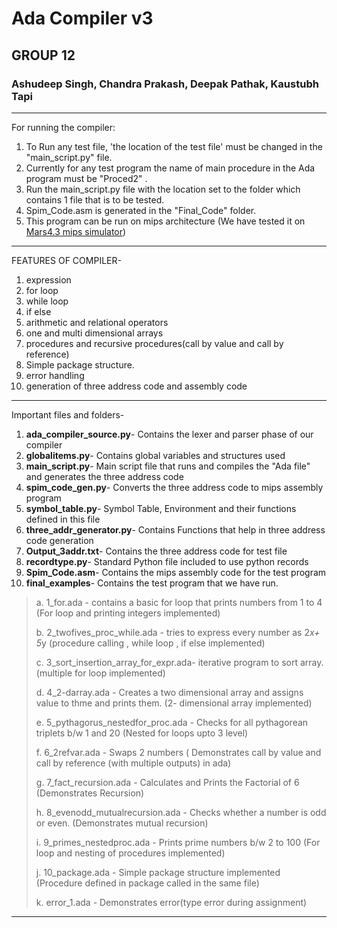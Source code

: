 #				Ada Compiler v3 
##				  GROUP 12  
###			Ashudeep Singh,	Chandra Prakash, Deepak Pathak, Kaustubh Tapi

-------------------------------------------------------------------------------------------------------	

For running the compiler:

1. To Run any test file, 'the location of the test file' must be changed in the "main_script.py" file.  
2. Currently for any test program the name of main procedure in the Ada program must be "Proced2" .
3. Run the main_script.py file with the location set to the folder which contains 1 file that is to be tested.
4. Spim_Code.asm is generated in the "Final_Code" folder.
5. This program can be run on mips architecture
	(We have tested it on [Mars4.3 mips simulator](http://courses.missouristate.edu/KenVollmar/MARS/))
	
-------------------------------------------------------------------------------------------------------	

FEATURES OF COMPILER-

1. expression
2. for loop
3. while loop
4. if else
5. arithmetic and relational operators
6. one and multi dimensional arrays
7. procedures and recursive procedures(call by value and call by reference)
8. Simple package structure.
9. error handling
10. generation of three address code and assembly code

-----------------------------------------------------------------------------

Important files and folders-

1. **ada\_compiler\_source.py**- Contains the lexer and parser phase of our compiler
2. **globalitems.py**- Contains global variables and structures used
3. **main_script.py**- Main script file that runs and compiles the "Ada file" and generates the three address code
4. **spim\_code_gen.py**- Converts the three address code to mips assembly program
5. **symbol_table.py**- Symbol Table, Environment and their functions defined in this file
6. **three_addr_generator.py**- Contains Functions that help in three address code generation
7. **Output_3addr.txt**- Contains the three address code for test file
8. **recordtype.py**- Standard Python file included to use python records
9. **Spim_Code.asm**- Contains the mips assembly code for the test program
10. **final_examples**- Contains the test program that we have run.

>a. 1_for.ada 		- 		contains a basic for loop that prints numbers from 1 to 4
>					(For loop and printing integers implemented)
>					
>b. 2_twofives_proc_while.ada    - 	tries to express every number as 2*x+ 5*y
>					(procedure calling , while loop , if else implemented)
>					
>c. 3_sort_insertion_array_for_expr.ada- iterative program to sort array.
>					(multiple for loop implemented)
>					
>d. 4_2-darray.ada		- 	Creates a two dimensional array and assigns value to thme and prints them.
>					(2- dimensional array implemented)
>					
>e. 5_pythagorus_nestedfor_proc.ada -	 Checks for all pythagorean triplets b/w 1 and 20
>						(Nested for loops upto 3 level)
>						
>f. 6_2refvar.ada  - 			Swaps 2 numbers
>					( Demonstrates call by value and call by reference (with multiple outputs) in ada)
>					
>g. 7_fact_recursion.ada - 		Calculates and Prints the Factorial of 6	(Demonstrates Recursion)
>
>h. 8_evenodd_mutualrecursion.ada - 	Checks whether a number is odd or even.
>					(Demonstrates mutual recursion)
>					
>i. 9_primes_nestedproc.ada	-	Prints prime numbers b/w  2 to 100
>					(For loop and nesting of procedures implemented)
>					
>j. 10_package.ada		- 	Simple package structure implemented
>					(Procedure defined in package called in the same file)
>					
>k. error_1.ada			-	Demonstrates error(type error during assignment)


------------------------------------------------------------------------------------------------------

